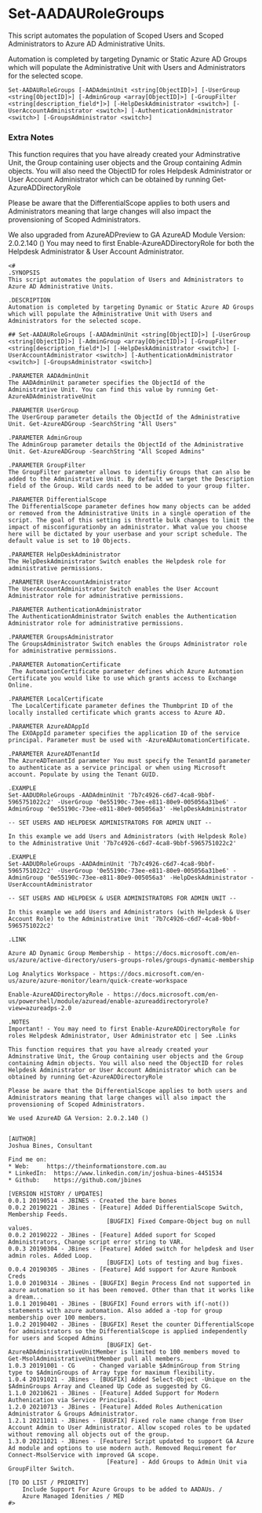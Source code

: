 # Set-AADAURoleGroups
This script automates the population of Scoped Users and Scoped Administrators to Azure AD Administrative Units.

Automation is completed by targeting Dynamic or Static Azure AD Groups which will populate the Administrative Unit with Users and Administrators for the selected scope. 

```Set-AADAURoleGroups [-AADAdminUnit <string[ObjectID]>] [-UserGroup <string[ObjectID]>] [-AdminGroup <array[ObjectID]>] [-GroupFilter <string[description_field*]>] [-HelpDeskAdministrator <switch>] [-UserAccountAdministrator <switch>] [-AuthenticationAdministrator <switch>] [-GroupsAdministrator <switch>]  ```

### Extra Notes ###

This function requires that you have already created your Adminstrative Unit, the Group containing user objects and the Group containing Admin objects. You will also need the ObjectID for roles Helpdesk Administrator or User Account Administrator which can be obtained by running Get-AzureADDirectoryRole

Please be aware that the DifferentialScope applies to both users and Administrators meaning that large changes will also impact the provensioning of Scoped Administrators.  

We also upgraded from AzureADPreview to GA AzureAD Module Version: 2.0.2.140 () You may need to first Enable-AzureADDirectoryRole for both the Helpdesk Administrator & User Account Administrator.

```
<# 
.SYNOPSIS
This script automates the population of Users and Administrators to Azure AD Administrative Units.

.DESCRIPTION
Automation is completed by targeting Dynamic or Static Azure AD Groups which will populate the Administrative Unit with Users and Administrators for the selected scope. 

## Set-AADAURoleGroups [-AADAdminUnit <string[ObjectID]>] [-UserGroup <string[ObjectID]>] [-AdminGroup <array[ObjectID]>] [-GroupFilter <string[description_field*]>] [-HelpDeskAdministrator <switch>] [-UserAccountAdministrator <switch>] [-AuthenticationAdministrator <switch>] [-GroupsAdministrator <switch>] 

.PARAMETER AADAdminUnit
The AADAdminUnit parameter specifies the ObjectId of the Administrative Unit. You can find this value by running Get-AzureADAdministrativeUnit 

.PARAMETER UserGroup
The UserGroup parameter details the ObjectId of the Administrative Unit. Get-AzureADGroup -SearchString "All Users"

.PARAMETER AdminGroup
The AdminGroup parameter details the ObjectId of the Administrative Unit. Get-AzureADGroup -SearchString "All Scoped Admins"

.PARAMETER GroupFilter
The GroupFilter parameter allows to identifiy Groups that can also be added to the Administrative Unit. By default we target the Description field of the Group. Wild cards need to be added to your group filter. 

.PARAMETER DifferentialScope
The DifferentialScope parameter defines how many objects can be added or removed from the Administrative Units in a single operation of the script. The goal of this setting is throttle bulk changes to limit the impact of misconfigurationby an administrator. What value you choose here will be dictated by your userbase and your script schedule. The default value is set to 10 Objects. 

.PARAMETER HelpDeskAdministrator
The HelpDeskAdministrator Switch enables the Helpdesk role for administrative permissions. 

.PARAMETER UserAccountAdministrator
The UserAccountAdministrator Switch enables the User Account Administrator role for administrative permissions. 

.PARAMETER AuthenticationAdministrator
The AuthenticationAdministrator Switch enables the Authentication Administrator role for administrative permissions. 

.PARAMETER GroupsAdministrator
The GroupsAdministrator Switch enables the Groups Administrator role for administrative permissions. 

.PARAMETER AutomationCertificate
 The AutomationCertificate parameter defines which Azure Automation Certificate you would like to use which grants access to Exchange Online. 

.PARAMETER LocalCertificate
 The LocalCertificate parameter defines the Thumbprint ID of the locally installed certificate which grants access to Azure AD. 

.PARAMETER AzureADAppId
The EXOAppId parameter specifies the application ID of the service principal. Parameter must be used with -AzureADAutomationCertificate. 

.PARAMETER AzureADTenantId
The AzureADTenantId parameter You must specify the TenantId parameter to authenticate as a service principal or when using Microsoft account. Populate by using the Tenant GUID. 

.EXAMPLE
Set-AADUDRoleGroups -AADAdminUnit '7b7c4926-c6d7-4ca8-9bbf-5965751022c2' -UserGroup '0e55190c-73ee-e811-80e9-005056a31be6' -AdminGroup '0e55190c-73ee-e811-80e9-005056a3' -HelpDeskAdministrator

-- SET USERS AND HELPDESK ADMINISTRATORS FOR ADMIN UNIT --

In this example we add Users and Administrators (with Helpdesk Role) to the Administrative Unit '7b7c4926-c6d7-4ca8-9bbf-5965751022c2' 

.EXAMPLE
Set-AADUDRoleGroups -AADAdminUnit '7b7c4926-c6d7-4ca8-9bbf-5965751022c2' -UserGroup '0e55190c-73ee-e811-80e9-005056a31be6' -AdminGroup '0e55190c-73ee-e811-80e9-005056a3' -HelpDeskAdministrator -UserAccountAdministrator

-- SET USERS AND HELPDESK & USER ADMINISTRATORS FOR ADMIN UNIT --

In this example we add Users and Administrators (with Helpdesk & User Account Role) to the Administrative Unit '7b7c4926-c6d7-4ca8-9bbf-5965751022c2' 

.LINK

Azure AD Dynamic Group Membership - https://docs.microsoft.com/en-us/azure/active-directory/users-groups-roles/groups-dynamic-membership

Log Analytics Workspace - https://docs.microsoft.com/en-us/azure/azure-monitor/learn/quick-create-workspace

Enable-AzureADDirectoryRole - https://docs.microsoft.com/en-us/powershell/module/azuread/enable-azureaddirectoryrole?view=azureadps-2.0 

.NOTES
Important! - You may need to first Enable-AzureADDirectoryRole for roles Helpdesk Administrator, User Administrator etc | See .Links

This function requires that you have already created your Adminstrative Unit, the Group containing user objects and the Group containing Admin objects. You will also need the ObjectID for roles Helpdesk Administrator or User Account Administrator which can be obtained by running Get-AzureADDirectoryRole

Please be aware that the DifferentialScope applies to both users and Administrators meaning that large changes will also impact the provensioning of Scoped Administrators. 

We used AzureAD GA Version: 2.0.2.140 ()


[AUTHOR]
Joshua Bines, Consultant

Find me on:
* Web:     https://theinformationstore.com.au
* LinkedIn:  https://www.linkedin.com/in/joshua-bines-4451534
* Github:    https://github.com/jbines
  
[VERSION HISTORY / UPDATES]
0.0.1 20190514 - JBINES - Created the bare bones
0.0.2 20190221 - JBines - [Feature] Added DifferentialScope Switch, Membership Feeds. 
                            [BUGFIX] Fixed Compare-Object bug on null values. 
0.0.2 20190222 - JBines - [Feature] Added suport for Scoped Administrators, Change script error string to VAR.
0.0.3 20190304 - JBines - [Feature] Added switch for helpdesk and User admin roles. Added Loop. 
                            [BUGFIX] Lots of testing and bug fixes. 
0.0.4 20190305 - JBines - [Feature] Add support for Azure Runbook Creds
1.0.0 20190314 - JBines - [BUGFIX] Begin Process End not supported in azure automation so it has been removed. Other than that it works like a dream... 
1.0.1 20190401 - JBines - [BUGFIX] Found errors with if(-not()) statements with azure automation. Also added a -top for group membership over 100 members. 
1.0.2 20190402 - JBines - [BUGFIX] Reset the counter DifferentialScope for administrators so the DifferentialScope is applied independently for users and Scoped Admins
                            [BUGFIX] Get-AzureADAdministrativeUnitMember is limited to 100 members moved to Get-MsolAdministrativeUnitMember pull all members. 
1.0.3 20191001 - CG     - Changed variable $AdminGroup from String type to $AdminGroups of Array type for maximum flexibility.
1.0.4 20191021 - JBines - [BUGFIX] Added Select-Object -Unique on the $AdminGroups Array and Cleaned Up Code as suggested by CG.
1.1.0 20210621 - JBines - [Feature] Added Support for Modern Authenication via Service Principals.
1.2.0 20210713 - JBines - [Feature] Added Roles Authenication Administrator & Groups Administrator.
1.2.1 20211011 - JBines - [BUGFIX] Fixed role name change from User Account Admin to User Administrator. Allow scoped roles to be updated without removing all objects out of the group. 
1.3.0 20211021 - JBines - [Feature] Script updated to support GA Azure Ad module and options to use modern auth. Removed Requirement for Connect-MsolService with improved GA scope.
                            [Feature] - Add Groups to Admin Unit via GroupFilter Switch.

[TO DO LIST / PRIORITY]
    Include Support For Azure Groups to be added to AADAUs. / 
    Azure Managed Idenities / MED
#>
